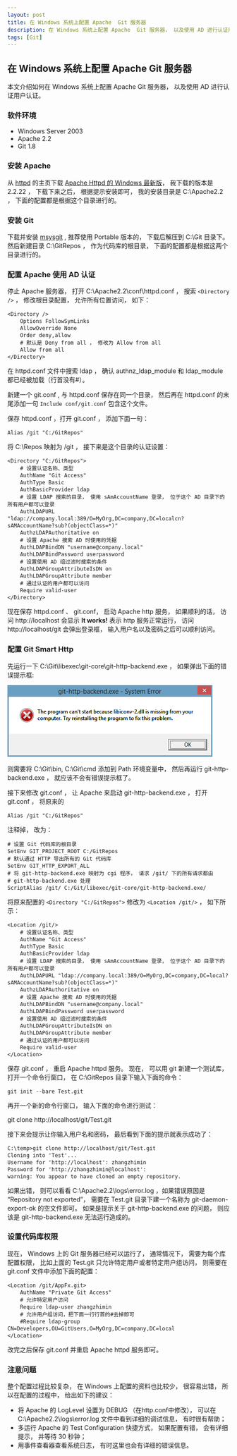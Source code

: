 ```yaml
---
layout: post
title: 在 Windows 系统上配置 Apache  Git 服务器
description: 在 Windows 系统上配置 Apache  Git 服务器， 以及使用 AD 进行认证用户认证。
tags: [Git]
---
```


## 在 Windows 系统上配置 Apache  Git 服务器 ##

本文介绍如何在 Windows 系统上配置 Apache  Git 服务器， 以及使用 AD 进行认证用户认证。

### 软件环境 ###

- Windows Server 2003
- Apache 2.2
- Git 1.8

### 安装 Apache ###

从 [httpd] 的主页下载 [Apache Httpd 的 Windows 最新版]， 我下载的版本是 2.2.22 ， 下载下来之后， 根据提示安装即可， 我的安装目录是 C:\Apache2.2 ， 下面的配置都是根据这个目录进行的。

### 安装 Git ###

下载并安装 [msysgit] , 推荐使用 Portable 版本的， 下载后解压到 C:\Git 目录下。 然后新建目录 C:\GitRepos ， 作为代码库的根目录， 下面的配置都是根据这两个目录进行的。

### 配置 Apache 使用 AD 认证 ###

停止 Apache 服务器， 打开 C:\Apache2.2\conf\httpd.conf ， 搜索 `<Directory />` ， 修改根目录配置， 允许所有位置访问， 如下：

    <Directory />
        Options FollowSymLinks
        AllowOverride None
        Order deny,allow
        # 默认是 Deny from all ， 修改为 Allow from all
        Allow from all
    </Directory>

在 httpd.conf 文件中搜索 ldap ， 确认 authnz_ldap_module 和 ldap_module 都已经被加载（行首没有#）。

新建一个 git.conf , 与 httpd.conf 保存在同一个目录， 然后再在 httpd.conf 的末尾添加一句 `Include conf/git.conf` 包含这个文件。

保存 httpd.conf ，打开 git.conf ， 添加下面一句：

    Alias /git "C:/GitRepos"

将 C:\Repos 映射为 /git ， 接下来是这个目录的认证设置：

    <Directory "C:/GitRepos">
        # 设置认证名称、类型
        AuthName "Git Access"
        AuthType Basic
        AuthBasicProvider ldap
        # 设置 LDAP 搜索的目录， 使用 sAmAccountName 登录， 位于这个 AD 目录下的所有用户都可以登录
        AuthLDAPURL "ldap://company.local:389/O=MyOrg,DC=company,DC=localcn?sAMAccountName?sub?(objectClass=*)"
        AuthzLDAPAuthoritative on
        # 设置 Apache 搜索 AD 时使用的凭据
        AuthLDAPBindDN "username@company.local"
        AuthLDAPBindPassword userpassword
        # 设置使用 AD 组过滤时搜索的条件
        AuthLDAPGroupAttributeIsDN on
        AuthLDAPGroupAttribute member
        # 通过认证的用户都可以访问
        Require valid-user
    </Directory>

现在保存 httpd.conf 、 git.conf， 启动 Apache http 服务， 如果顺利的话， 访问 http://localhost 会显示 **It works!** 表示 http 服务正常运行， 访问 http://localhost/git 会弹出登录框， 输入用户名以及密码之后可以顺利访问。

### 配置 Git Smart Http ###

先运行一下 C:\Git\libexec\git-core\git-http-backend.exe ， 如果弹出下面的错误提示框:

![git-http-backend.exe - System Error](/assets/post-images/git-http-backend-error.png)

则需要将 C:\Git\bin, C:\Git\cmd 添加到 Path 环境变量中， 然后再运行 git-http-backend.exe ， 就应该不会有错误提示框了。

接下来修改 git.conf ， 让 Apache 来启动 git-http-backend.exe ， 打开 git.conf ， 将原来的

    Alias /git "C:/GitRepos"

注释掉， 改为：

    # 设置 Git 代码库的根目录
    SetEnv GIT_PROJECT_ROOT C:/GitRepos
    # 默认通过 HTTP 导出所有的 Git 代码库
    SetEnv GIT_HTTP_EXPORT_ALL
    # 将 git-http-backend.exe 映射为 cgi 程序， 请求 /git/ 下的所有请求都由
    # git-http-backend.exe 处理
    ScriptAlias /git/ C:/Git/libexec/git-core/git-http-backend.exe/

将原来配置的 `<Directory "C:/GitRepos">`  修改为 `<Location /git/>` ， 如下所示：

    <Location /git/>
        # 设置认证名称、类型
        AuthName "Git Access"
        AuthType Basic
        AuthBasicProvider ldap
        # 设置 LDAP 搜索的目录， 使用 sAmAccountName 登录， 位于这个 AD 目录下的所有用户都可以登录
        AuthLDAPURL "ldap://company.local:389/O=MyOrg,DC=company,DC=local?sAMAccountName?sub?(objectClass=*)"
        AuthzLDAPAuthoritative on
        # 设置 Apache 搜索 AD 时使用的凭据
        AuthLDAPBindDN "username@company.local"
        AuthLDAPBindPassword userpassword
        # 设置使用 AD 组过滤时搜索的条件
        AuthLDAPGroupAttributeIsDN on
        AuthLDAPGroupAttribute member
        # 通过认证的用户都可以访问
        Require valid-user
    </Location>

保存 git.conf ， 重启 Apache httpd 服务。 现在， 可以用 git 新建一个测试库， 打开一个命令行窗口， 在 C:\GitRepos 目录下输入下面的命令：

    git init --bare Test.git

再开一个新的命令行窗口， 输入下面的命令进行测试：

   git clone http://localhost/git/Test.git

接下来会提示让你输入用户名和密码， 最后看到下面的提示就表示成功了：

    C:\temp>git clone http://localhost/git/Test.git
    Cloning into 'Test'...
    Username for 'http://localhost': zhangzhimin
    Password for 'http://zhangzhimin@localhost':
    warning: You appear to have cloned an empty repository.

如果出错， 则可以看看 C:\Apache2.2\logs\error.log ，如果错误原因是 “Repository not exported”， 需要在 Test.git 目录下建一个名称为 git-daemon-export-ok 的空文件即可。 如果是提示关于 git-http-backend.exe 的问题， 则应该是 git-http-backend.exe 无法运行造成的。

### 设置代码库权限 ###

现在， Windows 上的 Git 服务器已经可以运行了， 通常情况下， 需要为每个库配置权限， 比如上面的 Test.git 只允许特定用户或者特定用户组访问， 则需要在 git.conf 文件中添加下面的配置：

    <Location /git/AppFx.git>
        AuthName "Private Git Access"
        # 允许特定用户访问
        Require ldap-user zhangzhimin
        # 允许用户组访问，把下面一行行首的#去掉即可
        #Require ldap-group CN=Developers,OU=GitUsers,O=MyOrg,DC=company,DC=local
    </Location>

改完之后保存 git.conf 并重启 Apache httpd 服务即可。

### 注意问题 ###

整个配置过程比较复杂， 在 Windows 上配置的资料也比较少， 很容易出错， 所以在配置的过程中， 给出如下的建议：

- 将 Apache 的 LogLevel 设置为 DEBUG （在http.conf中修改）， 可以在 C:\Apache2.2\logs\error.log 文件中看到详细的调试信息， 有时很有帮助；
- 多运行 Apache 的 Test Configuration 快捷方式， 如果配置有错， 会有详细提示， 并等待 30 秒钟；
- 用事件查看器查看系统日志， 有时这里也会有详细的错误信息。

[httpd]:http://httpd.apache.org/
[Apache Httpd 的 Windows 最新版]:http://www.fayea.com/apache-mirror//httpd/binaries/win32/
[msysgit]:https://code.google.com/p/msysgit/downloads/list

